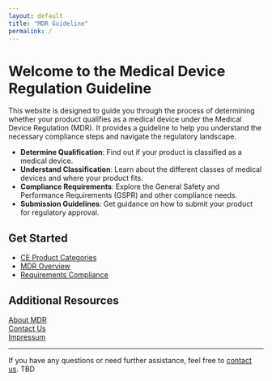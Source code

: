 ```yaml
---
layout: default
title: "MDR Guideline"
permalink: /
---
```


# Welcome to the Medical Device Regulation Guideline

This website is designed to guide you through the process of determining whether your product qualifies as a medical device under the Medical Device Regulation (MDR). It provides a guideline to help you understand the necessary compliance steps and navigate the regulatory landscape.

- **Determine Qualification**: Find out if your product is classified as a medical device.
- **Understand Classification**: Learn about the different classes of medical devices and where your product fits.
- **Compliance Requirements**: Explore the General Safety and Performance Requirements (GSPR) and other compliance needs.
- **Submission Guidelines**: Get guidance on how to submit your product for regulatory approval.

## Get Started

- [CE Product Categories](ce-product-categories.html)
- [MDR Overview](qualification_intended_use.html)
- [Requirements Compliance](requirements.html)

## Additional Resources

[About MDR](about.html)<br>
[Contact Us](contact.html)<br>
[Impressum](impressum.html)<br>

---

If you have any questions or need further assistance, feel free to [contact us](mailto:mdr_sks@zhaw.ch). TBD

